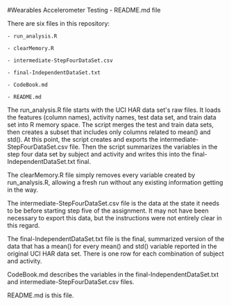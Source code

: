 #Wearables Accelerometer Testing - README.md file

There are six files in this repository:

    - run_analysis.R

    - clearMemory.R

    - intermediate-StepFourDataSet.csv

    - final-IndependentDataSet.txt

    - CodeBook.md

    - README.md

The run_analysis.R file starts with the UCI HAR data set's raw files.  It loads the features (column names), activity names, test data set, and train data set into R memory space.  The script merges the test and train data sets, then creates a subset that includes only columns related to mean() and std().  At this point, the script creates and exports the intermediate-StepFourDataSet.csv file.  Then the script summarizes the variables in the step four data set by subject and activity and writes this into the final-IndependentDataSet.txt final.

The clearMemory.R file simply removes every variable created by run_analysis.R, allowing a fresh run without any existing information getting in the way.

The intermediate-StepFourDataSet.csv file is the data at the state it needs to be before starting step five of the assignment.  It may not have been necessary to export this data, but the instructions were not entirely clear in this regard.

The final-IndependentDataSet.txt file is the final, summarized version of the data that has a mean() for every mean() and std() variable reported in the original UCI HAR data set.  There is one row for each combination of subject and activity.

CodeBook.md describes the variables in the final-IndependentDataSet.txt and intermediate-StepFourDataSet.csv files. 

README.md is this file.
